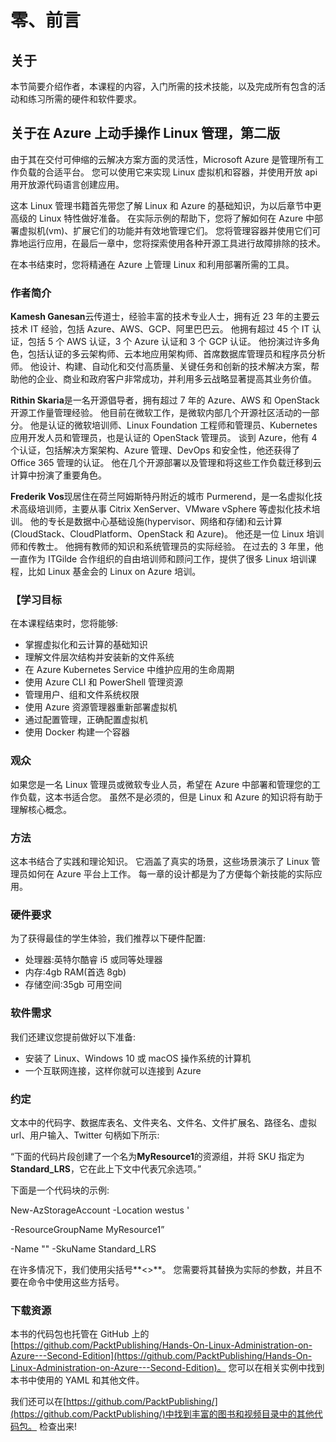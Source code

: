 # 零、前言

## 关于

本节简要介绍作者，本课程的内容，入门所需的技术技能，以及完成所有包含的活动和练习所需的硬件和软件要求。

## 关于在 Azure 上动手操作 Linux 管理，第二版

由于其在交付可伸缩的云解决方案方面的灵活性，Microsoft Azure 是管理所有工作负载的合适平台。 您可以使用它来实现 Linux 虚拟机和容器，并使用开放 api 用开放源代码语言创建应用。

这本 Linux 管理书籍首先带您了解 Linux 和 Azure 的基础知识，为以后章节中更高级的 Linux 特性做好准备。 在实际示例的帮助下，您将了解如何在 Azure 中部署虚拟机(vm)、扩展它们的功能并有效地管理它们。 您将管理容器并使用它们可靠地运行应用，在最后一章中，您将探索使用各种开源工具进行故障排除的技术。

在本书结束时，您将精通在 Azure 上管理 Linux 和利用部署所需的工具。

### 作者简介

**Kamesh Ganesan**云传道士，经验丰富的技术专业人士，拥有近 23 年的主要云技术 IT 经验，包括 Azure、AWS、GCP、阿里巴巴云。 他拥有超过 45 个 IT 认证，包括 5 个 AWS 认证，3 个 Azure 认证和 3 个 GCP 认证。 他扮演过许多角色，包括认证的多云架构师、云本地应用架构师、首席数据库管理员和程序员分析师。 他设计、构建、自动化和交付高质量、关键任务和创新的技术解决方案，帮助他的企业、商业和政府客户非常成功，并利用多云战略显著提高其业务价值。

**Rithin Skaria**是一名开源倡导者，拥有超过 7 年的 Azure、AWS 和 OpenStack 开源工作量管理经验。 他目前在微软工作，是微软内部几个开源社区活动的一部分。 他是认证的微软培训师、Linux Foundation 工程师和管理员、Kubernetes 应用开发人员和管理员，也是认证的 OpenStack 管理员。 谈到 Azure，他有 4 个认证，包括解决方案架构、Azure 管理、DevOps 和安全性，他还获得了 Office 365 管理的认证。 他在几个开源部署以及管理和将这些工作负载迁移到云计算中扮演了重要角色。

**Frederik Vos**现居住在荷兰阿姆斯特丹附近的城市 Purmerend，是一名虚拟化技术高级培训师，主要从事 Citrix XenServer、VMware vSphere 等虚拟化技术培训。 他的专长是数据中心基础设施(hypervisor、网络和存储)和云计算(CloudStack、CloudPlatform、OpenStack 和 Azure)。 他还是一位 Linux 培训师和传教士。 他拥有教师的知识和系统管理员的实际经验。 在过去的 3 年里，他一直作为 ITGilde 合作组织的自由培训师和顾问工作，提供了很多 Linux 培训课程，比如 Linux 基金会的 Linux on Azure 培训。

### 【学习目标

在本课程结束时，您将能够:

*   掌握虚拟化和云计算的基础知识
*   理解文件层次结构并安装新的文件系统
*   在 Azure Kubernetes Service 中维护应用的生命周期
*   使用 Azure CLI 和 PowerShell 管理资源
*   管理用户、组和文件系统权限
*   使用 Azure 资源管理器重新部署虚拟机
*   通过配置管理，正确配置虚拟机
*   使用 Docker 构建一个容器

### 观众

如果您是一名 Linux 管理员或微软专业人员，希望在 Azure 中部署和管理您的工作负载，这本书适合您。 虽然不是必须的，但是 Linux 和 Azure 的知识将有助于理解核心概念。

### 方法

这本书结合了实践和理论知识。 它涵盖了真实的场景，这些场景演示了 Linux 管理员如何在 Azure 平台上工作。 每一章的设计都是为了方便每个新技能的实际应用。

### 硬件要求

为了获得最佳的学生体验，我们推荐以下硬件配置:

*   处理器:英特尔酷睿 i5 或同等处理器
*   内存:4gb RAM(首选 8gb)
*   存储空间:35gb 可用空间

### 软件需求

我们还建议您提前做好以下准备:

*   安装了 Linux、Windows 10 或 macOS 操作系统的计算机
*   一个互联网连接，这样你就可以连接到 Azure

### 约定

文本中的代码字、数据库表名、文件夹名、文件名、文件扩展名、路径名、虚拟 url、用户输入、Twitter 句柄如下所示:

“下面的代码片段创建了一个名为**MyResource1**的资源组，并将 SKU 指定为**Standard_LRS**，它在此上下文中代表冗余选项。”

下面是一个代码块的示例:

New-AzStorageAccount -Location westus '

-ResourceGroupName MyResource1”

-Name "<name>" -SkuName Standard_LRS</name>

在许多情况下，我们使用尖括号**<>**。 您需要将其替换为实际的参数，并且不要在命令中使用这些方括号。

### 下载资源

本书的代码包也托管在 GitHub 上的[https://github.com/PacktPublishing/Hands-On-Linux-Administration-on-Azure---Second-Edition](https://github.com/PacktPublishing/Hands-On-Linux-Administration-on-Azure---Second-Edition)。 您可以在相关实例中找到本书中使用的 YAML 和其他文件。

我们还可以在[https://github.com/PacktPublishing/](https://github.com/PacktPublishing/)中找到丰富的图书和视频目录中的其他代码包。 检查出来!